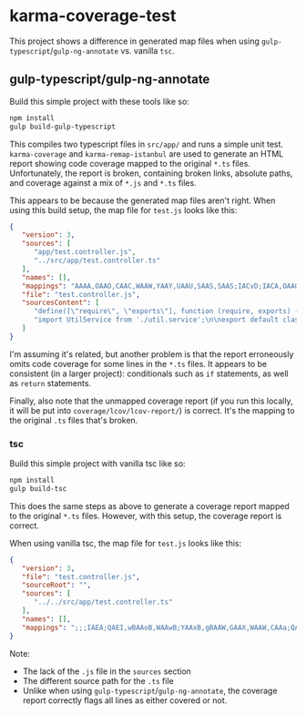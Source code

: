 # karma-coverage-test
This project shows a difference in generated map files when using `gulp-typescript`/`gulp-ng-annotate` vs. vanilla
`tsc`.

## gulp-typescript/gulp-ng-annotate
Build this simple project with these tools like so:

```bash
npm install
gulp build-gulp-typescript
```

This compiles two typescript files in `src/app/` and runs a simple unit test.  `karma-coverage` and
`karma-remap-istanbul` are used to generate an HTML report showing code coverage mapped to the original
`*.ts` files.  Unfortunately, the report is broken, containing broken links, absolute paths, and coverage
against a mix of `*.js` and `*.ts` files.

This appears to be because the generated map files aren't right.  When using this build setup, the map file for
`test.js` looks like this:

```json
{
   "version": 3,
   "sources": [
      "app/test.controller.js",
      "../src/app/test.controller.ts"
   ],
   "names": [],
   "mappings": "AAAA,OAAO,CAAC,WAAW,YAAY,UAAU,SAAS,SAAS;IACvD;IACA,OAAO,eAAe,SAAS,cAAc,EAAE,OAAO;;sDCA1D,IAAA,gCAAA,YAAA;QAEI,SAAA,eAAoB,aAAwB;YAAxB,KAAA,cAAA;;QAGpB,eAAA,UAAA,aAAA,UAAW,MAAa;YACpB,OAAO,KAAK,YAAY,WAAW;;QAE3C,OAAA;;IDEI,QAAQ,UAAU;ICAtB,QAAQ,OAAO,WAAW,WAAW,kBAAkB;;ADGvD",
   "file": "test.controller.js",
   "sourcesContent": [
      "define([\"require\", \"exports\"], function (require, exports) {\n    \"use strict\";\n    Object.defineProperty(exports, \"__esModule\", { value: true });\n    var TestController = /** @class */ (function () {\n        function TestController(UtilService) {\n            this.UtilService = UtilService;\n        }\n        TestController.prototype.returnFive = function (doIt) {\n            return this.UtilService.returnFive(doIt);\n        };\n        return TestController;\n    }());\n    exports.default = TestController;\n    angular.module('testMod').controller('TestController', TestController);\n});\n",
      "import UtilService from './util.service';\n\nexport default class TestController {\n\n    constructor(private UtilService: UtilService) {\n    }\n\n    returnFive(doIt: boolean): number {\n        return this.UtilService.returnFive(doIt);\n    }\n}\n\nangular.module('testMod').controller('TestController', TestController);\n"
   ]
}
```

I'm assuming it's related, but another problem is that the report erroneously omits code coverage for some lines in the
`*.ts` files.  It appears to be consistent (in a larger project):  conditionals such as `if` statements, as well as
`return` statements.

Finally, also note that the unmapped coverage report (if you run this locally, it will be put into
`coverage/lcov/lcov-report/`) is correct.  It's the mapping to the original `.ts` files that's broken.

### tsc
Build this simple project with vanilla tsc like so:

```bash
npm install
gulp build-tsc
```

This does the same steps as above to generate a coverage report mapped to the original `*.ts` files.  However,
with this setup, the coverage report is correct.

When using vanilla tsc, the map file for `test.js` looks like this:

```json
{
   "version": 3,
   "file": "test.controller.js",
   "sourceRoot": "",
   "sources": [
      "../../src/app/test.controller.ts"
   ],
   "names": [],
   "mappings": ";;;IAEA;QAEI,wBAAoB,WAAwB;YAAxB,gBAAW,GAAX,WAAW,CAAa;QAC5C,CAAC;QAED,mCAAU,GAAV,UAAW,IAAa;YACpB,MAAM,CAAC,IAAI,CAAC,WAAW,CAAC,UAAU,CAAC,IAAI,CAAC,CAAC;QAC7C,CAAC;QACL,qBAAC;IAAD,CAAC,AARD,IAQC;;IAED,OAAO,CAAC,MAAM,CAAC,SAAS,CAAC,CAAC,UAAU,CAAC,gBAAgB,EAAE,cAAc,CAAC,CAAC"
}
```

Note:
* The lack of the `.js` file in the `sources` section
* The different source path for the `.ts` file
* Unlike when using `gulp-typescript`/`gulp-ng-annotate`, the coverage report correctly flags all lines as
either covered or not.
